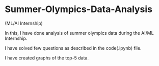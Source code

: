 # Summer-Olympics-Data-Analysis
(ML/AI Internship)

In this, I have done analysis of summer olympics data during the AI/ML Internship.

I have solved few questions as described in the code(.ipynb) file.

I have created graphs of the top-5 data.
